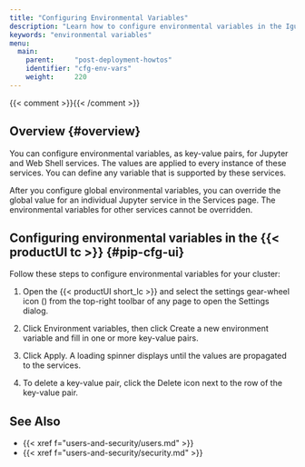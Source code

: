 ```yaml
---
title: "Configuring Environmental Variables"
description: "Learn how to configure environmental variables in the Iguazio MLOps Platform."
keywords: "environmental variables"
menu:
  main:
    parent:     "post-deployment-howtos"
    identifier: "cfg-env-vars"
    weight:     220
---
```

{{< comment >}}<!-- IG-18876 -->{{< /comment >}}

<!-- //////////////////////////////////////// -->
## Overview {#overview}

You can configure environmental variables, as key-value pairs, for Jupyter and Web Shell services. The values are applied to every instance of these services. You can define any variable that is supported by these services. 

After you configure global environmental variables, you can override the global value for an individual Jupyter service in the <gui-title>Services</gui-title> page. The environmental variables for other services cannot be overridden. 

<!-- //////////////////////////////////////// -->
## Configuring environmental variables in the {{< productUI tc >}} {#pip-cfg-ui}

Follow these steps to configure environmental variables for your cluster:

1.  Open the {{< productUI short_lc >}} and select the settings gear-wheel icon (<span class="igz-icon-ui-settings"></span>) from the top-right toolbar of any page to open the <gui-title>Settings</gui-title> dialog.

2.  Click <gui-label>Environment variables</gui-label>, then click <gui-label>Create a new environment variable</gui-label> and fill in one or more key-value pairs. 

3.  Click <gui-label>Apply</gui-label>. A loading spinner displays until the values are propagated to the services.

1.  To delete a key-value pair, click the <gui-label>Delete</gui-label> icon next to the row of the key-value pair.

<!-- //////////////////////////////////////// -->
## See Also

- {{< xref f="users-and-security/users.md" >}}
- {{< xref f="users-and-security/security.md" >}}

